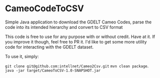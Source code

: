 # CameoCodeToCSV
Simple Java application to download the GDELT Cameo Codes, parse the code into its intended hierarchy and convert to CSV format

This code is free to use for any purpose with or without credit.  Have at it.  If you improve it though, feel free to PR it.  I'd like to get some more utility code for interacting with the GDELT dataset.

To use it, simply:

`git clone git@github.com:intellnet/Cameo2Csv.git`
`mvn clean package`.
`java -jar target/CameoToCSV-1.0-SNAPSHOT.jar`
